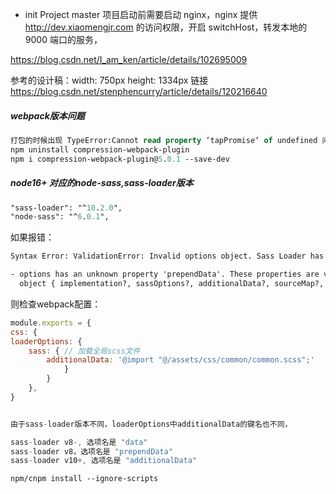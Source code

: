 - init Project master
  <!-- 注意 -->
  项目启动前需要启动 nginx，nginx 提供 http://dev.xiaomengjr.com 的访问权限，开启 switchHost，转发本地的 9000 端口的服务，

<!-- 微信公众号开发之授权登录（前端vue篇） -->

https://blog.csdn.net/I_am_ken/article/details/102695009

<!-- 移动端的适配 -->

参考的设计稿：width: 750px height: 1334px 链接
https://blog.csdn.net/stenphencurry/article/details/120216640

<!-- 问题 -->

##### webpack版本问题

```pascal
打包的时候出现 TypeError:Cannot read property ‘tapPromise‘ of undefined 问题，检查后发现是 compression-webpack-plugin 插件版本问题导致的
npm uninstall compression-webpack-plugin
npm i compression-webpack-plugin@5.0.1 --save-dev
```



##### node16+ 对应的node-sass,sass-loader版本

```pascal
"sass-loader": "^10.2.0",
"node-sass": "^6.0.1",
```


如果报错：

```tex
Syntax Error: ValidationError: Invalid options object. Sass Loader has been initialized using an options object that does not match the API schema.

- options has an unknown property 'prependData'. These properties are valid:
  object { implementation?, sassOptions?, additionalData?, sourceMap?, webpackImporter? }
```

则检查webpack配置：

```js
module.exports = {
css: {
loaderOptions: {
	sass: { // 加载全局scss文件
		additionalData: '@import "@/assets/css/common/common.scss";'
			}
		}
	},  
}


由于sass-loader版本不同，loaderOptions中additionalData的键名也不同，

sass-loader v8-, 选项名是 "data"
sass-loader v8，选项名是 "prependData"
sass-loader v10+, 选项名是 "additionalData"
```

```shell
npm/cnpm install --ignore-scripts
```

